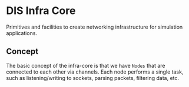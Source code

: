 # DIS Infra Core

Primitives and facilities to create networking infrastructure for simulation applications.

## Concept

The basic concept of the infra-core is that we have `Nodes` that are connected to each other via channels.
Each node performs a single task, such as listening/writing to sockets, parsing packets, filtering data, etc.

